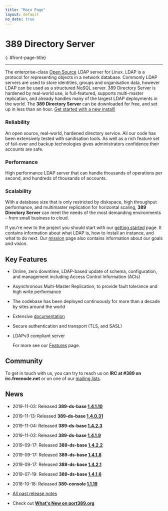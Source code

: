 ```yaml
---
title: "Main Page"
layout: default
no_date: true
---
```


# 389 Directory Server
{: #front-page-title}

---

The enterprise-class [Open Source](docs/389ds/FAQ/licensing.html) LDAP server for Linux. LDAP is a
protocol for representing objects in a network database. Commonly LDAP servers are used to store
identities, groups and organisation data, however LDAP can be used as a structured NoSQL server.
389 Directory Server is hardened by real-world use, is full-featured, supports multi-master
replication, and already handles many of the largest LDAP deployments in the world.
The **389 Directory Server** can be downloaded for free, and set up in less than an hour.
[Get started with a new install!](/docs/389ds/howto/quickstart.html)


<div id="front-page-columns" class="container-fluid">
  <div class="row">
    <div class="col-xs-12 col-md-4">
      <h3 class="front-page-column-title">
        Reliability
      </h3>
      <p class="front-page-column-text">
        An open source, real-world, hardened directory service. All our code has been extensively tested with sanitisation tools. As well as a rich feature set of fail-over and backup technologies gives administrators confidence their accounts are safe.
      </p>
    </div>
    <div class="col-xs-12 col-md-4">
      <h3 class="front-page-column-title">
        Performance
      </h3>
      <p class="front-page-column-text">
        High performance LDAP server that can handle thousands of operations per second, and hundreds of thousands of accounts.
       </p>
    </div>
    <div class="col-xs-12 col-md-4">
      <h3 class="front-page-column-title">
        Scalability
      </h3>
      <p class="front-page-column-text">
        With a database size that is only restricted by diskspace, high throughput performance, and multimaster replication for horizontal scaling, <strong>389 Directory Server</strong> can meet the needs of the most demanding environments - from small business to cloud.
      </p>
    </div>
  </div>
</div>

If you're new to the project you should start with our [getting started](docs/389ds/howto/quickstart.html) page. It contains information about what LDAP is, how to install an instance, and what to do next. Our [mission](docs/389ds/FAQ/mission.html) page also contains information about our goals and vision.

## Key Features

-   Online, zero downtime, LDAP-based update of schema, configuration, and management including Access Control Information (ACIs)
-   Asynchronous Multi-Master Replication, to provide fault tolerance and high write performance
-   The codebase has been deployed continuously for more than a decade by sites around the world
-   Extensive [documentation](https://access.redhat.com/site/documentation/Red_Hat_Directory_Server/)
-   Secure authentication and transport (TLS, and SASL)
-   LDAPv3 compliant server

    For more see our [Features](docs/389ds/FAQ/features.html) page.

## Community

To get in touch with us, you can try to reach us on **IRC at \#389 on irc.freenode.net** or on one of our [mailing lists](docs/389ds/mailing-lists.html).

## News

<!-- Try to keep this list under 10 releases  -->
- 2019-11-03: Released **389-ds-base [1.4.1.10](docs/389ds/releases/release-1-4-1-10.html)**
- 2019-11-13: Released **389-ds-base [1.4.0.31](docs/389ds/releases/release-1-4-0-31.html)**
- 2019-11-04: Released **389-ds-base [1.4.2.3](docs/389ds/releases/release-1-4-2-3.html)**
- 2019-11-03: Released **389-ds-base [1.4.1.9](docs/389ds/releases/release-1-4-1-9.html)**
- 2019-09-17: Released **389-ds-base [1.4.2.2](docs/389ds/releases/release-1-4-2-2.html)**
- 2019-09-17: Released **389-ds-base [1.4.1.8](docs/389ds/releases/release-1-4-1-8.html)**
- 2019-09-17: Released **389-ds-base [1.4.2.1](docs/389ds/releases/release-1-4-2-1.html)**
- 2019-07-19: Released **389-ds-base [1.4.1.6](docs/389ds/releases/release-1-4-1-6.html)**
- 2018-10-18: Released **389-console [1.1.19](docs/389ds/releases/release-console-1-1-19.html)**

- [All past release notes](docs/389ds/releases/release-notes.html)

- Check out **[What's New on port389.org](whats_new.html)**


<br>
